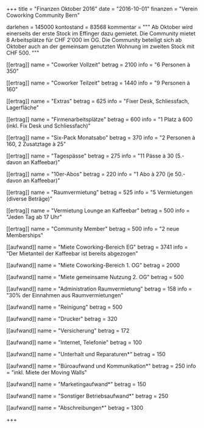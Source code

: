 +++
title = "Finanzen Oktober 2016"
date = "2016-10-01"
finanzen = "Verein Coworking Community Bern"

darlehen = 145000
kontostand = 83568
kommentar = """
Ab Oktober wird einerseits der erste Stock im Effinger dazu gemietet. Die Community mietet 8 Arbeitsplätze für CHF 2'000 im OG. Die Community beteiligt sich ab Oktober auch an der gemeinsam genutzten Wohnung im zweiten Stock mit CHF 500.
"""

[[ertrag]]
name = "Coworker Vollzeit"
betrag = 2100
info = "6 Personen à 350"

[[ertrag]]
name = "Coworker Teilzeit"
betrag = 1440
info = "9 Personen à 160"

[[ertrag]]
name = "Extras"
betrag = 625
info = "Fixer Desk, Schliessfach, Lagerfläche"

[[ertrag]]
name = "Firmenarbeitsplätze"
betrag = 600
info = "1 Platz à 600 (inkl. Fix Desk und Schliessfach)"

[[ertrag]]
name = "Six-Pack Monatsabo"
betrag = 370
info = "2 Personen à 160, 2 Zusatztage à 25"

[[ertrag]]
name = "Tagespässe"
betrag = 275
info = "11 Pässe à 30 (5.- davon an Kaffeebar)"

[[ertrag]]
name = "10er-Abos"
betrag = 220
info = "1 Abo à 270 (je 50.- davon an Kaffeebar)"

[[ertrag]]
name = "Raumvermietung"
betrag = 525
info = "5 Vermietungen (diverse Beträge)"

[[ertrag]]
name = "Vermietung Lounge an Kaffeebar"
betrag = 500
info = "Jeden Tag ab 17 Uhr"

[[ertrag]]
name = "Community Member"
betrag = 500
info = "2 neue Memberships"


[[aufwand]]
name = "Miete Coworking-Bereich EG"
betrag = 3741
info = "Der Mietanteil der Kaffeebar ist bereits abgezogen"

[[aufwand]]
name = "Miete Coworking-Bereich 1. OG"
betrag = 2000

[[aufwand]]
name = "Miete gemeinsame Nutzung 2. OG"
betrag = 500

[[aufwand]]
name = "Administration Raumvermietung"
betrag = 158
info = "30% der Einnahmen aus Raumvermietungen"

[[aufwand]]
name = "Reinigung"
betrag = 500

[[aufwand]]
name = "Drucker"
betrag = 320

[[aufwand]]
name = "Versicherung"
betrag = 172

[[aufwand]]
name = "Internet, Telefonie"
betrag = 100

[[aufwand]]
name = "Unterhalt und Reparaturen*"
betrag = 150

[[aufwand]]
name = "Büroaufwand und Kommunikation*"
betrag = 250
info = "inkl. Miete der Moving Walls"

[[aufwand]]
name = "Marketingaufwand*"
betrag = 150

[[aufwand]]
name = "Sonstiger Betriebsaufwand*"
betrag = 250

[[aufwand]]
name = "Abschreibungen*"
betrag = 1300

+++
